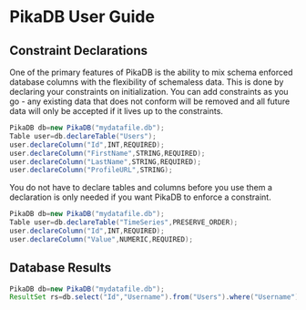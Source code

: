 # PikaDB User Guide

## Constraint Declarations

One of the primary features of PikaDB is the ability to mix schema enforced database columns with the flexibility of schemaless data. This is done by declaring your constraints on initialization. You can add constraints as you go - any existing data that does not conform will be removed and all future data will only be accepted if it lives up to the constraints.

```java
PikaDB db=new PikaDB("mydatafile.db");
Table user=db.declareTable("Users");
user.declareColumn("Id",INT,REQUIRED);
user.declareColumn("FirstName",STRING,REQUIRED);
user.declareColumn("LastName",STRING,REQUIRED);
user.declareColumn("ProfileURL",STRING);
````

You do not have to declare tables and columns before you use them a declaration is only needed if you want PikaDB to enforce a constraint.

```java
PikaDB db=new PikaDB("mydatafile.db");
Table user=db.declareTable("TimeSeries",PRESERVE_ORDER);
user.declareColumn("Id",INT,REQUIRED);
user.declareColumn("Value",NUMERIC,REQUIRED);
````

## Database Results

```java
PikaDB db=new PikaDB("mydatafile.db");
ResultSet rs=db.select("Id","Username").from("Users").where("Username").contains("king");
````